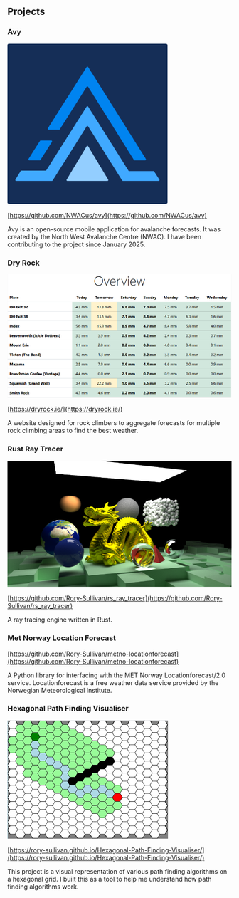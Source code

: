 ## Projects
### Avy

![Avy icon](images/avy_icon.png)

[https://github.com/NWACus/avy](https://github.com/NWACus/avy)

Avy is an open-source mobile application for avalanche forecasts. It was created
by the North West Avalanche Centre (NWAC). I have been contributing to the
project since January 2025.

### Dry Rock

![Dry rock screenshot](images/dry_rock_screenshot.png)

[https://dryrock.ie/](https://dryrock.ie/)

A website designed for rock climbers to aggregate forecasts for multiple rock
climbing areas to find the best weather.

### Rust Ray Tracer

![RS ray tracer render](images/rs_ray_tracer_render.png)

[https://github.com/Rory-Sullivan/rs_ray_tracer](https://github.com/Rory-Sullivan/rs_ray_tracer)

A ray tracing engine written in Rust.

### Met Norway Location Forecast
[https://github.com/Rory-Sullivan/metno-locationforecast](https://github.com/Rory-Sullivan/metno-locationforecast)

A Python library for interfacing with the MET Norway Locationforecast/2.0
service. Locationforecast is a free weather data service provided by the
Norwegian Meteorological Institute.

### Hexagonal Path Finding Visualiser

![Hexagonal path finding visualiser demo image](images/hexagonal_path_finding_visualiser.png)

[https://rory-sullivan.github.io/Hexagonal-Path-Finding-Visualiser/](https://rory-sullivan.github.io/Hexagonal-Path-Finding-Visualiser/)

This project is a visual representation of various path finding algorithms on a
hexagonal grid. I built this as a tool to help me understand how path finding
algorithms work.

